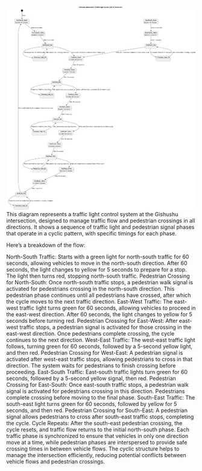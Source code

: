 ![diagram](trafficlight.drawio.png)
This diagram represents a traffic light control system at the Gishushu intersection, designed to manage traffic flow and pedestrian crossings in all directions. It shows a sequence of traffic light and pedestrian signal phases that operate in a cyclic pattern, with specific timings for each phase.

Here’s a breakdown of the flow:

North-South Traffic:
Starts with a green light for north-south traffic for 60 seconds, allowing vehicles to move in the north-south direction.
After 60 seconds, the light changes to yellow for 5 seconds to prepare for a stop.
The light then turns red, stopping north-south traffic.
Pedestrian Crossing for North-South:
Once north-south traffic stops, a pedestrian walk signal is activated for pedestrians crossing in the north-south direction.
This pedestrian phase continues until all pedestrians have crossed, after which the cycle moves to the next traffic direction.
East-West Traffic:
The east-west traffic light turns green for 60 seconds, allowing vehicles to proceed in the east-west direction.
After 60 seconds, the light changes to yellow for 5 seconds before turning red.
Pedestrian Crossing for East-West:
After east-west traffic stops, a pedestrian signal is activated for those crossing in the east-west direction.
Once pedestrians complete crossing, the cycle continues to the next direction.
West-East Traffic:
The west-east traffic light follows, turning green for 60 seconds, followed by a 5-second yellow light, and then red.
Pedestrian Crossing for West-East:
A pedestrian signal is activated after west-east traffic stops, allowing pedestrians to cross in that direction.
The system waits for pedestrians to finish crossing before proceeding.
East-South Traffic:
East-south traffic lights turn green for 60 seconds, followed by a 5-second yellow signal, then red.
Pedestrian Crossing for East-South:
Once east-south traffic stops, a pedestrian walk signal is activated for pedestrians crossing in this direction.
Pedestrians complete crossing before moving to the final phase.
South-East Traffic:
The south-east light turns green for 60 seconds, followed by yellow for 5 seconds, and then red.
Pedestrian Crossing for South-East:
A pedestrian signal allows pedestrians to cross after south-east traffic stops, completing the cycle.
Cycle Repeats:
After the south-east pedestrian crossing, the cycle resets, and traffic flow returns to the initial north-south phase.
Each traffic phase is synchronized to ensure that vehicles in only one direction move at a time, while pedestrian phases are interspersed to provide safe crossing times in between vehicle flows. The cyclic structure helps to manage the intersection efficiently, reducing potential conflicts between vehicle flows and pedestrian crossings.
